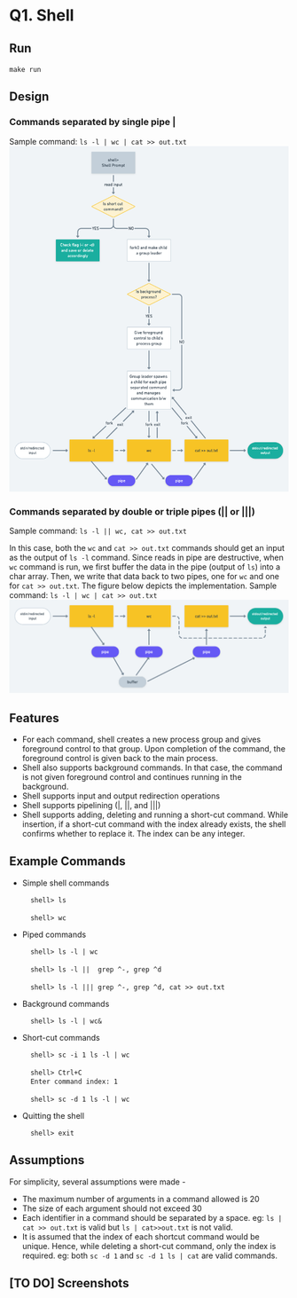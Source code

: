 # Q1. Shell
## Run
```
make run
```

## Design
### Commands separated by single pipe |
Sample command: `ls -l | wc | cat >> out.txt`
![Commands separated by single pipe design](./q1_design_1.png?raw=true)

### Commands separated by double or triple pipes (|| or |||)
Sample command: `ls -l || wc, cat >> out.txt`

In this case, both the `wc` and `cat >> out.txt` commands should get an input as the output of `ls -l` command. Since reads in pipe are destructive, when `wc` command is run, we first buffer the data in the pipe (output of `ls`) into a char array. Then, we write that data back to two pipes, one for `wc` and one for `cat >> out.txt`. The figure below depicts the implementation.
Sample command: `ls -l | wc | cat >> out.txt`
![Commands separated by double/triple pipe design](./q1_design_2.png?raw=true)

## Features
- For each command, shell creates a new process group and gives foreground control to that group. Upon completion of the command, the foreground control is given back to the main process.
- Shell also supports background commands. In that case, the command is not given foreground control and continues running in the background.
- Shell supports input and output redirection operations
- Shell supports pipelining (|, ||, and |||)
- Shell supports adding, deleting and running a short-cut command. While insertion, if a short-cut command with the index already exists, the shell confirms whether to replace it. The index can be any integer.

## Example Commands
- Simple shell commands
  ```
    shell> ls
    
    shell> wc
  ```

- Piped commands
  ```
    shell> ls -l | wc
    
    shell> ls -l ||  grep ^-, grep ^d
    
    shell> ls -l ||| grep ^-, grep ^d, cat >> out.txt
  ```

- Background commands
  ```
    shell> ls -l | wc&
  ```

- Short-cut commands
  ```
    shell> sc -i 1 ls -l | wc
    
    shell> Ctrl+C
    Enter command index: 1
    
    shell> sc -d 1 ls -l | wc
  ```

- Quitting the shell
  ```
    shell> exit
  ```

## Assumptions
For simplicity, several assumptions were made -
- The maximum number of arguments in a command allowed is 20
- The size of each argument should not exceed 30
- Each identifier in a command should be separated by a space. eg: `ls | cat >> out.txt` is valid but `ls | cat>>out.txt` is not valid.
- It is assumed that the index of each shortcut command would be unique. Hence, while deleting a short-cut command, only the index is required. eg: both `sc -d 1` and `sc -d 1 ls | cat` are valid commands.

## [TO DO] Screenshots
